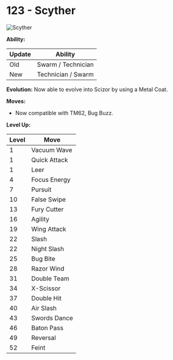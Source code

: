 # 123 - Scyther
![][123]

**Ability:**

Update | Ability
---    | ---
Old    | Swarm / Technician
New    | Technician / Swarm

**Evolution:**
Now able to evolve into Scizor by using a Metal Coat.

**Moves:**

 - Now compatible with TM62, Bug Buzz.

**Level Up:**

Level | Move
---   | ---
  1   | Vacuum Wave
  1   | Quick Attack
  1   | Leer
  4   | Focus Energy
  7   | Pursuit
 10   | False Swipe
 13   | Fury Cutter
 16   | Agility
 19   | Wing Attack
 22   | Slash
 22   | Night Slash
 25   | Bug Bite
 28   | Razor Wind
 31   | Double Team
 34   | X-Scissor
 37   | Double Hit
 40   | Air Slash
 43   | Swords Dance
 46   | Baton Pass
 49   | Reversal
 52   | Feint



[123]: https://raw.githubusercontent.com/PokeAPI/sprites/master/sprites/pokemon/123.png "Scyther"

